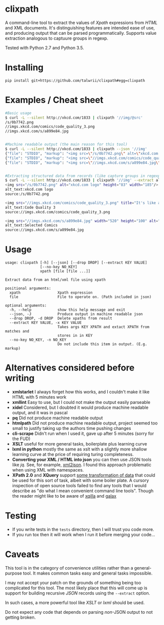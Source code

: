 <!-- This is generated by make-readme.py do not edit -->
# clixpath

A command-line tool to extract the values of *Xpath* expressions from *HTML* and XML documents.
It's distinguishing features are intended ease of use, and producing output that can be parsed programmatically.
Supports value extraction analogous to captuure groups in regexp.

Tested with Python 2.7 and Python 3.5.

# Installing

```
pip install git+https://github.com/talwrii/clixpath#egg=clixpath
```

# Examples / Cheat sheet

```bash
#Basic usage
$ curl -L --silent http://xkcd.com/1833 | clixpath '//img/@src'
/s/0b7742.png
//imgs.xkcd.com/comics/code_quality_3.png
//imgs.xkcd.com/s/a899e84.jpg


#Machine readable output (the main reason for this tool)
$ curl -L --silent http://xkcd.com/1833 | clixpath --json '//img'
{"file": "STDIO", "markup": "<img src=\"/s/0b7742.png\" alt=\"xkcd.com logo\" height=\"83\" width=\"185\"/>", "path": "/html/body/div[@id=\"topContainer\"]/div[@id=\"topRight\"]/div[@id=\"masthead\"]/span/a/img"}
{"file": "STDIO", "markup": "<img src=\"//imgs.xkcd.com/comics/code_quality_3.png\" title=\"It's like a half-solved cryptogram where the solution is a piece of FORTH code written by someone who doesn't know FORTH.\" alt=\"Code Quality 3\" srcset=\"//imgs.xkcd.com/comics/code_quality_3_2x.png 2x\"/>\n", "path": "/html/body/div[@class=\"box\" and @id=\"middleContainer\"]/div[@id=\"comic\"]/img"}
{"file": "STDIO", "markup": "<img src=\"//imgs.xkcd.com/s/a899e84.jpg\" width=\"520\" height=\"100\" alt=\"Selected Comics\" usemap=\"#comicmap\"/>\n", "path": "/html/body/div[@class=\"box\" and @id=\"bottom\"]/img"}


#Extracting structured data from records (like capture groups in regexp)
$ curl -L --silent http://xkcd.com/1833 | clixpath '//img' --extract alt_text @alt --extract source @src
<img src="/s/0b7742.png" alt="xkcd.com logo" height="83" width="185"/>
alt_text:xkcd.com logo
source:/s/0b7742.png

<img src="//imgs.xkcd.com/comics/code_quality_3.png" title="It's like a half-solved cryptogram where the solution is a piece of FORTH code written by someone who doesn't know FORTH." alt="Code Quality 3" srcset="//imgs.xkcd.com/comics/code_quality_3_2x.png 2x"/>
alt_text:Code Quality 3
source://imgs.xkcd.com/comics/code_quality_3.png

<img src="//imgs.xkcd.com/s/a899e84.jpg" width="520" height="100" alt="Selected Comics" usemap="#comicmap"/>
alt_text:Selected Comics
source://imgs.xkcd.com/s/a899e84.jpg


```

# Usage

```
usage: clixpath [-h] [--json] [--drop DROP] [--extract KEY VALUE]
                [--no-key NO_KEY]
                xpath [file [file ...]]

Extract data from an html/xml file using xpath

positional arguments:
  xpath                 Xpath expression
  file                  File to operate on. (Path included in json)

optional arguments:
  -h, --help            show this help message and exit
  --json, -J            Produce output in machine readable json
  --drop DROP, -d DROP  Delete xpaths from result
  --extract KEY VALUE, -x KEY VALUE
                        Takes args KEY XPATH and extact XPATH from matches and
                        stores in in KEY
  --no-key NO_KEY, -n NO_KEY
                        Do not include this item in output. (E.g. markup)

```
# Alternatives considered before writing

- **xmlstarlet** I always forget how this works, and I couldn't make it like HTML with 5 minutes work
- **xmllint**  Easy to use, but I could not make the output easily parseable
- **xidel** Considered, but I doubted it would produce machine readable output, and it was in pascal
- **pq** Did not produce machine readable output
- **htmlpath** Did not produce machine readable output, project seemed too small to justify taking up the authors time pushing changes
- **cli-scrape**  Didn't run when I used it, gave up after 5 minutes (sorry for the FUD)
- **XSLT** useful for more general tasks, boilerplate plus learning curve
- **lxml in python** mostly the same as xslt with a slightly more shallow learning curve at the price of requiring turing completeness.
- **Converting your XML / HTML into json** you can then use JSON tools like *jq*. See, for example, [xml2json](https://github.com/hay/xml2json). I found this approach problematic when using XML with namespaces.
- **XPath 2.0** and **XQuery** support [some transformation of data](https://stackoverflow.com/questions/11372160/how-to-do-group-capture-in-xpath) that could be used for this sort of task, albeit with some boiler plate. A cursory inspection of open source tools failed to find any tools that I would describe as "do what I mean convenient command line tools". Though the reader might like to be aware of [xqilla](http://xqilla.sourceforge.net/) and [galax](http://galax.sourceforge.net/)

# Testing

- If you write tests in the `tests` directory, then I will trust you code more.
- If you run tox then it will work when I run it before merging your code...

# Caveats

This tool is in the category of convenience utilities rather than a general-purpose tool.
It makes common tasks easy and general tasks impossible.

I may not accept your patch on the grounds of something being too complicated for this tool.
The most likely place that this will come up is support for building recursive *JSON* records using the `--extract` option.

In such cases, a more powerful tool like *XSLT* or *lxml* should be used.

Do not expect any code that depends on parsing *non*-JSON output to not getting broken.

